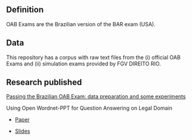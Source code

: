 
## Definition

OAB Exams are the Brazilian version of the BAR exam (USA).

## Data

This repository has a corpus with raw text files from the (i) official OAB Exams and (ii) simulation exams provided by FGV DIREITO RIO.

## Research published

[Passing the Brazilian OAB Exam: data preparation and some experiments](https://arxiv.org/abs/1712.05128)

Using Open Wordnet-PPT for Question Answering on Legal Domain
 
 + [Paper](http://compling.hss.ntu.edu.sg/events/2018-gwc/pdfs/GWC2018_paper_59.pdf)
 
 + [Slides](http://compling.hss.ntu.edu.sg/events/2018-gwc/presentations/GWC2018_59.pdf)
